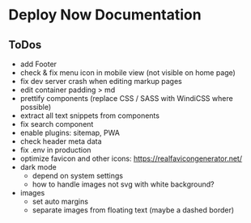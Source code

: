 # Deploy Now Documentation

## ToDos

* add Footer
* check & fix menu icon in mobile view (not visible on home page)
* fix dev server crash when editing markup pages
* edit container padding > md
* prettify components (replace CSS / SASS with WindiCSS where possible)
* extract all text snippets from components
* fix search component
* enable plugins: sitemap, PWA
* check header meta data
* fix .env in production
* optimize favicon and other icons: https://realfavicongenerator.net/
* dark mode
  * depend on system settings
  * how to handle images not svg with white background?
* images
  * set auto margins
  * separate images from floating text (maybe a dashed border)